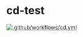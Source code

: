 # cd-test

[![.github/workflows/cd.yml](https://github.com/pablofrommars/cd-test/actions/workflows/cd.yml/badge.svg)](https://github.com/pablofrommars/cd-test/actions/workflows/cd.yml)
